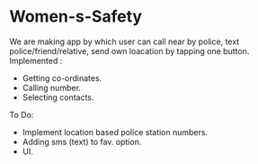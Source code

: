 # Women-s-Safety
We are making app by which user can call near by police, text police/friend/relative, send own loacation by tapping one button.
Implemented :
  - Getting co-ordinates.
  - Calling number.
  - Selecting contacts.
  
To Do:
  - Implement location based police station numbers.
  - Adding sms (text) to fav. option.
  - UI.
